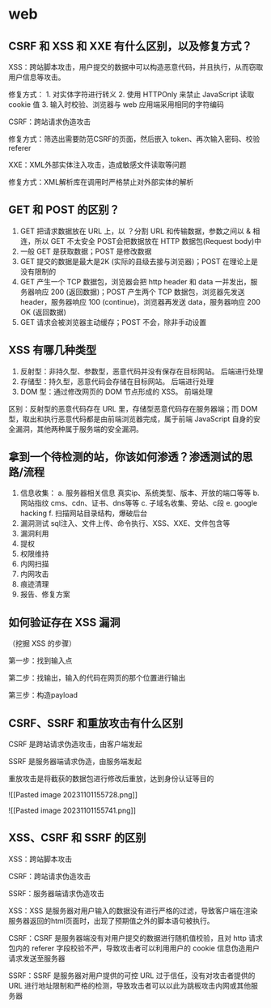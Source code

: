 # web
## CSRF 和 XSS 和 XXE 有什么区别，以及修复方式？

XSS：跨站脚本攻击，用户提交的数据中可以构造恶意代码，并且执行，从而窃取用户信息等攻击。

修复方式：
	1. 对实体字符进行转义
	2. 使用 HTTPOnly 来禁止 JavaScript 读取 cookie 值
	3. 输入时校验、浏览器与 web 应用端采用相同的字符编码


CSRF：跨站请求伪造攻击

修复方式：筛选出需要防范CSRF的页面，然后嵌入 token、再次输入密码、校验 referer


XXE：XML外部实体注入攻击，造成敏感文件读取等问题

修复方式：XML解析库在调用时严格禁止对外部实体的解析



## GET 和 POST 的区别？

1. GET 把请求数据放在 URL 上，以 ？分割 URL 和传输数据，参数之间以 & 相连，所以 GET 不太安全
	POST会把数据放在 HTTP 数据包(Request body)中
2. 一般 GET 是获取数据；POST 是修改数据
3. GET 提交的数据是最大是2K (实际的县级去接与浏览器)；POST 在理论上是没有限制的
4. GET 产生一个 TCP 数据包，浏览器会把 http header 和 data 一并发出，服务器响应 200 (返回数据)；POST 产生两个 TCP 数据包，浏览器先发送 header，服务器响应 100 (continue)，浏览器再发送 data，服务器响应 200 OK (返回数据)
5. GET 请求会被浏览器主动缓存；POST 不会，除非手动设置



## XSS 有哪几种类型

1. 反射型：非持久型、参数型，恶意代码并没有保存在目标网站。 后端进行处理
2. 存储型：持久型，恶意代码会存储在目标网站。 后端进行处理
3. DOM 型：通过修改网页的 DOM 节点形成的 XSS。 前端处理

区别：反射型的恶意代码存在 URL 里，存储型恶意代码存在服务器端；而 DOM 型，取出和执行恶意代码都是由前端浏览器完成，属于前端 JavaScript 自身的安全漏洞，其他两种属于服务端的安全漏洞。


## 拿到一个待检测的站，你该如何渗透？渗透测试的思路/流程

1. 信息收集：
	a. 服务器相关信息
			真实ip、系统类型、版本、开放的端口等等
	b. 网站指纹
			cms、cdn、证书、dns等等
	c. 子域名收集、旁站、c段
	e. google hacking
	f. 扫描网站目录结构，爆破后台
2. 漏洞测试
	sql注入、文件上传、命令执行、XSS、XXE、文件包含等
3. 漏洞利用
4. 提权
5. 权限维持
6. 内网扫描
7. 内网攻击
8. 痕迹清理
9. 报告、修复方案


## 如何验证存在 XSS 漏洞

（挖掘 XSS 的步骤）

第一步：找到输入点

第二步：找输出，输入的代码在网页的那个位置进行输出

第三步：构造payload


## CSRF、SSRF 和重放攻击有什么区别

CSRF 是跨站请求伪造攻击，由客户端发起

SSRF 是服务器端请求伪造，由服务端发起

重放攻击是将截获的数据包进行修改后重放，达到身份认证等目的

![[Pasted image 20231101155728.png]]

![[Pasted image 20231101155741.png]]


## XSS、CSRF 和 SSRF 的区别

XSS：跨站脚本攻击

CSRF：跨站请求伪造攻击

SSRF：服务器端请求伪造攻击

XSS：XSS 是服务器对用户输入的数据没有进行严格的过滤，导致客户端在渲染服务器返回的html页面时，出现了预期值之外的脚本语句被执行。

CSRF：CSRF 是服务器端没有对用户提交的数据进行随机值校验，且对 http 请求包内的 referer 字段校验不严，导致攻击者可以利用用户的 cookie 信息伪造用户请求发送至服务器

SSRF：SSRF 是服务器对用户提供的可控 URL 过于信任，没有对攻击者提供的 URL 进行地址限制和严格的检测，导致攻击者可以以此为跳板攻击内网或其他服务器

